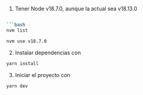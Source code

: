 1. Tener Node v18.7.0, aunque la actual sea v18.13.0

```bash

```bash
nvm list
```

```bash
nvm use v18.7.0
```


2. Instalar dependencias con

```bash
yarn install
```

3. Iniciar el proyecto con
```bash
yarn dev
```


